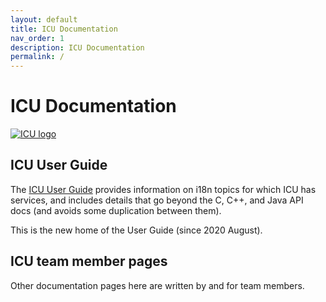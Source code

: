 ```yaml
---
layout: default
title: ICU Documentation
nav_order: 1
description: ICU Documentation
permalink: /
---
```


<!--
© 2020 and later: Unicode, Inc. and others.
License & terms of use: http://www.unicode.org/copyright.html
-->

# ICU Documentation

[![ICU logo](https://github.com/unicode-org/icu-docs/raw/master/img/iculogo_64.png)](http://site.icu-project.org/)

## ICU User Guide

The [ICU User Guide](./userguide/) provides information on i18n topics for which ICU has services, and
includes details that go beyond the C, C++, and Java API docs (and avoids some duplication between them).

This is the new home of the User Guide (since 2020 August).

## ICU team member pages

Other documentation pages here are written by and for team members.

